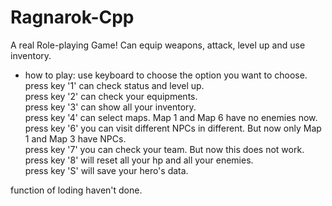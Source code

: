 # Ragnarok-Cpp
A real Role-playing Game! Can equip weapons, attack, level up and use inventory.

* how to play:
 use keyboard to choose the option you want to choose.<br>
 press key '1' can check status and level up.<br>
 press key '2' can check your equipments.<br>
 press key '3' can show all your inventory.<br>
 press key '4' can select maps. Map 1 and Map 6 have no enemies now.<br>
 press key '6' you can visit different NPCs in different. But now only Map 1 and Map 3 have NPCs.<br>
 press key '7' you can check your team. But now this does not work.<br>
 press key '8' will reset all your hp and all your enemies.<br>
 press key 'S' will save your hero's data.<br>

function of loding haven't done.
